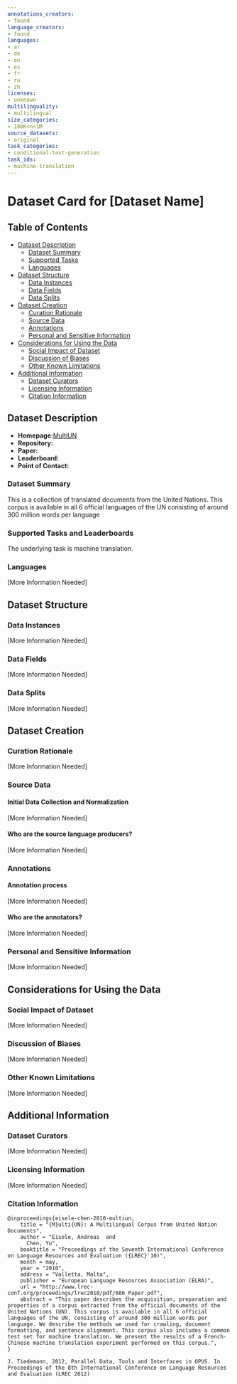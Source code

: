 ```yaml
---
annotations_creators:
- found
language_creators:
- found
languages:
- ar
- de
- en
- es
- fr
- ru
- zh
licenses:
- unknown
multilinguality:
- multilingual
size_categories:
- 100K<n<1M
source_datasets:
- original
task_categories:
- conditional-text-generation
task_ids:
- machine-translation
---
```


# Dataset Card for [Dataset Name]

## Table of Contents
- [Dataset Description](#dataset-description)
  - [Dataset Summary](#dataset-summary)
  - [Supported Tasks](#supported-tasks-and-leaderboards)
  - [Languages](#languages)
- [Dataset Structure](#dataset-structure)
  - [Data Instances](#data-instances)
  - [Data Fields](#data-instances)
  - [Data Splits](#data-instances)
- [Dataset Creation](#dataset-creation)
  - [Curation Rationale](#curation-rationale)
  - [Source Data](#source-data)
  - [Annotations](#annotations)
  - [Personal and Sensitive Information](#personal-and-sensitive-information)
- [Considerations for Using the Data](#considerations-for-using-the-data)
  - [Social Impact of Dataset](#social-impact-of-dataset)
  - [Discussion of Biases](#discussion-of-biases)
  - [Other Known Limitations](#other-known-limitations)
- [Additional Information](#additional-information)
  - [Dataset Curators](#dataset-curators)
  - [Licensing Information](#licensing-information)
  - [Citation Information](#citation-information)

## Dataset Description

- **Homepage:**[MultiUN](http://www.euromatrixplus.net/multi-unp)
- **Repository:**
- **Paper:**
- **Leaderboard:**
- **Point of Contact:**

### Dataset Summary

This is a collection of translated documents from the United Nations.
This corpus is available in all 6 official languages of the UN
consisting of around 300 million words per language

### Supported Tasks and Leaderboards

The underlying task is machine translation.

### Languages

[More Information Needed]

## Dataset Structure

### Data Instances

[More Information Needed]

### Data Fields

[More Information Needed]

### Data Splits

[More Information Needed]

## Dataset Creation

### Curation Rationale

[More Information Needed]

### Source Data

#### Initial Data Collection and Normalization

[More Information Needed]

#### Who are the source language producers?

[More Information Needed]

### Annotations

#### Annotation process

[More Information Needed]

#### Who are the annotators?

[More Information Needed]

### Personal and Sensitive Information

[More Information Needed]

## Considerations for Using the Data

### Social Impact of Dataset

[More Information Needed]

### Discussion of Biases

[More Information Needed]

### Other Known Limitations

[More Information Needed]

## Additional Information

### Dataset Curators

[More Information Needed]

### Licensing Information

[More Information Needed]

### Citation Information

```
@inproceedings{eisele-chen-2010-multiun,
    title = "{M}ulti{UN}: A Multilingual Corpus from United Nation Documents",
    author = "Eisele, Andreas  and
      Chen, Yu",
    booktitle = "Proceedings of the Seventh International Conference on Language Resources and Evaluation ({LREC}'10)",
    month = may,
    year = "2010",
    address = "Valletta, Malta",
    publisher = "European Language Resources Association (ELRA)",
    url = "http://www.lrec-conf.org/proceedings/lrec2010/pdf/686_Paper.pdf",
    abstract = "This paper describes the acquisition, preparation and properties of a corpus extracted from the official documents of the United Nations (UN). This corpus is available in all 6 official languages of the UN, consisting of around 300 million words per language. We describe the methods we used for crawling, document formatting, and sentence alignment. This corpus also includes a common test set for machine translation. We present the results of a French-Chinese machine translation experiment performed on this corpus.",
}
```

```
J. Tiedemann, 2012, Parallel Data, Tools and Interfaces in OPUS. In Proceedings of the 8th International Conference on Language Resources and Evaluation (LREC 2012)
```